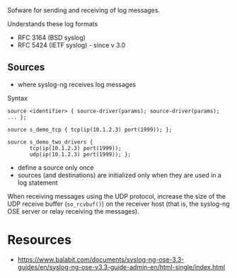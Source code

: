 Sofware for sending and receiving of log messages.

Understands these log formats
* RFC 3164 (BSD syslog)
* RFC 5424 (IETF syslog) - since v 3.0

Sources
-------

* where syslog-ng receives log messages

Syntax

    source <identifier> { source-driver(params); source-driver(params); ... };
    
    source s_demo_tcp { tcp(ip(10.1.2.3) port(1999)); };
    
    source s_demo_two_drivers {
           tcp(ip(10.1.2.3) port(1999));
           udp(ip(10.1.2.3) port(1999)); };

* define a source only once
* sources (and destinations) are initialized only when they are used in a log statement

When receiving messages using the UDP protocol, increase the size of the UDP receive buffer (`so_rcvbuf()`) on the receiver host (that is, the syslog-ng OSE server or relay receiving the messages).

Resources
=========

* https://www.balabit.com/documents/syslog-ng-ose-3.3-guides/en/syslog-ng-ose-v3.3-guide-admin-en/html-single/index.html
